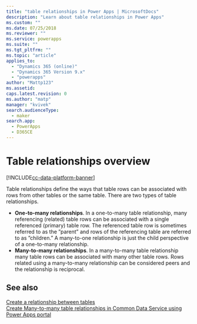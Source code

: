 ```yaml
---
title: "table relationships in Power Apps | MicrosoftDocs"
description: "Learn about table relationships in Power Apps"
ms.custom: ""
ms.date: 07/25/2018
ms.reviewer: ""
ms.service: powerapps
ms.suite: ""
ms.tgt_pltfrm: ""
ms.topic: "article"
applies_to: 
  - "Dynamics 365 (online)"
  - "Dynamics 365 Version 9.x"
  - "powerapps"
author: "Mattp123"
ms.assetid: 
caps.latest.revision: 0
ms.author: "matp"
manager: "kvivek"
search.audienceType: 
  - maker
search.app: 
  - PowerApps
  - D365CE
---
```


# Table relationships overview

[!INCLUDE[cc-data-platform-banner](../../includes/cc-data-platform-banner.md)]

Table relationships define the ways that table rows can be associated with rows from other tables or the same table. There are two types of table relationships.
- **One-to-many relationships**. In a one-to-many table relationship, many referencing (related) table rows can be associated with a single referenced (primary) table row. The referenced table row is sometimes referred to as the ”parent” and rows of the referencing table are referred to as ”children.”  A many-to-one relationship is just the child perspective of a one-to-many relationship.
- **Many-to-many relationships**. In a many-to-many table relationship many table rows can be associated with many other table rows. Rows related using a many-to-many relationship can be considered peers and the relationship is reciprocal. 

## See also
[Create a relationship between tables](data-platform-entity-lookup.md) <br/>
[Create Many-to-many table relationships in Common Data Service using Power Apps portal](create-edit-nn-relationships-portal.md)

